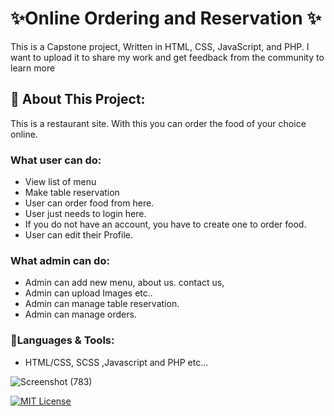 # ✨**Online Ordering and Reservation** ✨

This is a Capstone project,  Written in HTML, CSS, JavaScript, and PHP. I want to upload it to share my work and get feedback from the community to learn more 

## 🎏 **About This Project:**

This is a restaurant site. With this you can order the food of your choice online.

### **What user can do:**

* View list of menu
* Make table reservation
* User can order food from here.
* User just needs to login here.
* If you do not have an account, you have to create one to order food.
* User can edit their Profile.


### **What admin can do:**

* Admin can add new menu, about us. contact us,
* Admin can upload Images etc..
* Admin can manage table reservation.
* Admin can manage orders.

### 🔧**Languages & Tools:**

* HTML/CSS, SCSS ,Javascript and PHP etc...

![Screenshot (783)](https://github.com/JheremeiArciaga/Online-Ordering-and-Reservation/assets/92977447/3460ba23-3052-45c1-8915-09c1744eba4a)

[![MIT License](https://img.shields.io/badge/License-MIT-green.svg)](https://choosealicense.com/licenses/mit/)
